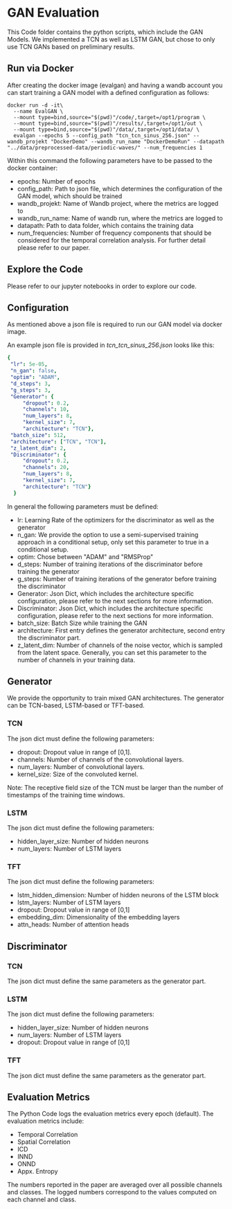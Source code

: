 # GAN Evaluation

This Code folder contains the python scripts, which include the GAN Models.
We implemented a TCN as well as LSTM GAN, but chose to only use TCN GANs based on preliminary results.

## Run via Docker

After creating the docker image (evalgan) and having a wandb account you can start training a GAN model with a defined configuration as follows:

```
docker run -d -it\
  --name EvalGAN \
  --mount type=bind,source="$(pwd)"/code/,target=/opt1/program \
  --mount type=bind,source="$(pwd)"/results/,target=/opt1/out \
  --mount type=bind,source="$(pwd)"/data/,target=/opt1/data/ \
  evalgan --epochs 5 --config_path "tcn_tcn_sinus_256.json" --wandb_projekt "DockerDemo" --wandb_run_name "DockerDemoRun" --datapath "../data/preprocessed-data/periodic-waves/" --num_frequencies 1
```

Within this command the following parameters have to be passed to the docker container:

- epochs: Number of epochs 
- config_path: Path to json file, which determines the configuration of the GAN model, which should be trained
- wandb_projekt: Name of Wandb project, where the metrics are logged to
- wandb_run_name: Name of wandb run, where the metrics are logged to
- datapath: Path to data folder, which contains the training data
- num_frequencies: Number of frequency components that should be considered for the temporal correlation analysis. For further detail please refer to our paper.

## Explore the Code

Please refer to our jupyter notebooks in order to explore our code.

## Configuration

As mentioned above a json file is required to run our GAN model via docker image.

An example json file is provided in *tcn_tcn_sinus_256.json* looks like this:

```yaml
{
 "lr": 5e-05,
 "n_gan": false, 
 "optim": "ADAM",
 "d_steps": 3, 
 "g_steps": 3, 
 "Generator": {
     "dropout": 0.2, 
     "channels": 10, 
     "num_layers": 8, 
     "kernel_size": 7, 
     "architecture": "TCN"},
 "batch_size": 512,
 "architecture": ["TCN", "TCN"],
 "z_latent_dim": 2,
 "Discriminator": {
     "dropout": 0.2, 
     "channels": 20,
     "num_layers": 8,
     "kernel_size": 7,
     "architecture": "TCN"}
  }
```

In general the following parameters must be defined:

- lr: Learning Rate of the optimizers for the discriminator as well as the generator
- n_gan: We provide the option to use a semi-supervised training approach in a conditional setup, only set this parameter to true in a conditional setup.
- optim: Chose between "ADAM" and "RMSProp" 
- d_steps: Number of training iterations of the discriminator before training the generator
- g_steps: Number of training iterations of the generator before training the discriminator
- Generator: Json Dict, which includes the architecture specific configuration, please refer to the next sections for more information.
- Discriminator: Json Dict, which includes the architecture specific configuration, please refer to the next sections for more information.
- batch_size: Batch Size while training the GAN
- architecture: First entry defines the generator architecture, second entry the discriminator part.
- z_latent_dim: Number of channels of the noise vector, which is sampled from the latent space. Generally, you can set this parameter to the number of channels in your training data.


## Generator

We provide the opportunity to train mixed GAN architectures.
The generator can be TCN-based, LSTM-based or TFT-based.

### TCN

The json dict must define the following parameters:

- dropout: Dropout value in range of [0,1].
- channels: Number of channels of the convolutional layers.
- num_layers: Number of convolutional layers.
- kernel_size: Size of the convoluted kernel.

Note: The receptive field size of the TCN must be larger than the number of timestamps of the training time windows.

### LSTM

The json dict must define the following parameters:

- hidden_layer_size: Number of hidden neurons
- num_layers: Number of LSTM layers

### TFT

The json dict must define the following parameters:

- lstm_hidden_dimension: Number of hidden neurons of the LSTM block
- lstm_layers: Number of LSTM layers
- dropout: Dropout value in range of [0,1]
- embedding_dim: Dimensionality of the embedding layers
- attn_heads: Number of attention heads

## Discriminator

### TCN

The json dict must define the same parameters as the generator part.

### LSTM

The json dict must define the following parameters:

- hidden_layer_size: Number of hidden neurons
- num_layers: Number of LSTM layers
- dropout: Dropout value in range of [0,1]

### TFT

The json dict must define the same parameters as the generator part.

## Evaluation Metrics

The Python Code logs the evaluation metrics every epoch (default).
The evaluation metrics include:

- Temporal Correlation
- Spatial Correlation
- ICD
- INND
- ONND
- Appx. Entropy

The numbers reported in the paper are averaged over all possible channels and classes.
The logged numbers correspond to the values computed on each channel and class.




